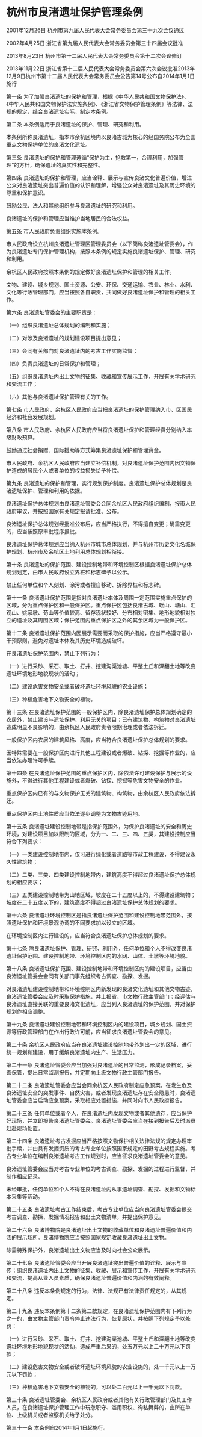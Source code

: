 # 杭州市良渚遗址保护管理条例

2001年12月26日 杭州市第九届人民代表大会常务委员会第三十九次会议通过

2002年4月25日 浙江省第九届人民代表大会常务委员会第三十四届会议批准

2013年8月23日 杭州市第十二届人民代表大会常务委员会第十二次会议修订

2013年11月22日 浙江省第十二届人民代表大会常务委员会第六次会议批准2013年12月9日杭州市第十二届人民代表大会常务委员会公告第14号公布自2014年1月1日施行



第一条 为了加强良渚遗址的保护和管理，根据《中华人民共和国文物保护法》、《中华人民共和国文物保护法实施条例》、《浙江省文物保护管理条例》等法律、法规的规定，结合良渚遗址实际，制定本条例。

第二条 本条例适用于良渚遗址的保护、管理、研究和利用。

本条例所称良渚遗址，指本市余杭区境内以良渚古城为核心的经国务院公布为全国重点文物保护单位的良渚文化遗址。

第三条 良渚遗址的保护和管理遵循“保护为主，抢救第一，合理利用，加强管理”的方针，确保遗址的真实性和完整性。

第四条 良渚遗址的保护和管理，应当诠释、展示与宣传良渚文化普遍价值，增进公众对良渚遗址突出普遍价值的认识和理解，增强公众对良渚遗址及其历史环境的尊重和保护意识。

鼓励公民、法人和其他组织参与良渚遗址的研究和利用。

良渚遗址的保护和管理应当维护当地居民的合法权益。

第五条 市人民政府负责组织实施本条例。

市人民政府设立杭州良渚遗址管理区管理委员会（以下简称良渚遗址管委会），作为良渚遗址专门保护管理机构，按照本条例的规定实施良渚遗址保护、管理、研究和利用。

余杭区人民政府按照本条例的规定做好良渚遗址保护和管理的相关工作。

文物、建设、城乡规划、国土资源、公安、环保、交通运输、农业、林业、水利、文化等行政管理部门，应当按照各自职责，共同做好良渚遗址保护和管理的相关工作。

第六条 良渚遗址管委会的主要职责是：

（一）组织良渚遗址总体规划的编制和实施；

（二）对涉及良渚遗址的规划建设项目提出意见；

（三）会同有关部门对良渚遗址内的考古工作实施监督；

（四）负责良渚遗址的日常保护和管理；

（五）组织良渚遗址内出土文物的征集、收藏和宣传展示工作，开展有关学术研究和交流工作；

（六）其他与良渚遗址保护管理有关的工作。

第七条 市人民政府、余杭区人民政府应当把良渚遗址的保护管理纳入市、区国民经济和社会发展规划。

第八条 市人民政府、余杭区人民政府应当将良渚遗址保护和管理经费分别纳入本级财政预算。

鼓励通过社会捐赠、国际援助等方式筹集良渚遗址保护和管理资金。

市人民政府、余杭区人民政府应当建立补偿机制，对良渚遗址保护范围内因文物保护造成的居民个人或者单位的权益损失给予补偿。

第九条 良渚遗址的保护和管理，实行规划保护制度。良渚遗址保护总体规划是良渚遗址保护、管理和利用的依据。

良渚遗址保护总体规划由良渚遗址管委会会同余杭区人民政府组织编制，报市人民政府审议，并按照国家有关规定报请批准、公布。

良渚遗址保护总体规划经批准公布后，应当严格执行，不得擅自变更；确需变更的，应当按照原审批程序报批。

良渚遗址保护总体规划应当纳入杭州市城市总体规划，并与杭州市历史文化名城保护规划、杭州市及余杭区土地利用总体规划相衔接。

第十条 良渚遗址的保护范围、建设控制地带和环境控制区根据良渚遗址保护总体规划划定，由市人民政府设立界桩和标志碑予以公示。

禁止任何单位和个人刻划、涂污或者擅自移动、拆除界桩和标志碑。

第十一条 良渚遗址保护范围是指对良渚遗址本体及周围一定范围实施重点保护的区域，分为重点保护区和一般保护区。重点保护区包括良渚古城、瑶山、塘山、汇观山、姚家墩、荀山等价值较高、留存现状较好、分布相对密集、地形地貌相对独立的遗址及其周围区域；保护范围内重点保护区之外的其余区域为一般保护区。

第十二条 良渚遗址保护范围内因展示需要而采取的保护措施，应当严格遵守最小干预原则，避免对遗址本体及其历史环境造成破坏。

在良渚遗址保护范围内，禁止下列行为：

（一）进行采砂、采石、取土、打井、挖建沟渠池塘、平整土丘和深翻土地等改变遗址环境地形地貌现状的活动；

（二）建设危害文物安全或者破坏遗址环境风貌的农业设施；

（三）种植危害地下文物安全的植物。

第十三条 在良渚遗址保护范围的一般保护区内，除良渚遗址保护总体规划确定的农居外，禁止建设与遗址保护、利用无关的项目；已有建筑物、构筑物对良渚遗址造成明显不良影响的，由余杭区人民政府责令限期治理或者依法拆迁。

一般保护区内农居的建筑风格、高度，应当符合良渚遗址保护总体规划的要求。

因特殊需要在一般保护区内进行其他工程建设或者爆破、钻探、挖掘等作业的，应当依法办理许可手续。

第十四条 在良渚遗址保护范围的重点保护区内，除依法许可建设保护与展示的设施外，不得进行其他工程建设或者爆破、钻探、挖掘等危害文物安全的作业。

重点保护区内已有的与文物保护无关的建筑物、构筑物，由余杭区人民政府依法拆迁。

重点保护区内土地性质应当依法逐步调整为文物古迹用地。

第十五条 良渚遗址建设控制地带是指保护范围外，为保护良渚遗址的安全和历史环境，对建设项目加以限制的区域，分为一、二、三、四、五类，其建设控制应当符合下列要求：

（一）一类建设控制地带内，仅可进行绿化或者道路等市政工程建设，不得建设永久性建筑物；

（二）二类、三类、四类建设控制地带内，建筑高度不得超过良渚遗址保护总体规划的相应要求；

（三）五类建设控制地带为山地区域，坡度在二十五度以上的，不得建设建筑物；坡度在二十五度以下的，建筑高度不得超过良渚遗址保护总体规划的要求。

第十六条 良渚遗址环境控制区是指良渚遗址保护范围和建设控制地带范围外，按照遗址保护和环境景观协调的不同要求加以设立的区域。

在环境控制区内进行建设的，应当符合良渚遗址保护总体规划的要求。

第十七条 除良渚遗址保护、管理、研究、利用外，任何单位和个人不得改变良渚遗址保护范围、建设控制地带、环境控制区内的水网、山体、土墩等环境地貌。

第十八条 良渚遗址保护范围、建设控制地带和环境控制区内的建设项目，应当由良渚遗址管委会会同有关部门事先组织考古调查、勘探、发掘。

对良渚遗址建设控制地带和环境控制区内新发现的良渚文化遗址和其他文物古迹，良渚遗址管委会应及时采取保护措施，并上报省、市文物行政主管部门；经评估与良渚遗址直接关联的重要良渚文化遗址，应当列入良渚遗址的保护范围，并对保护规划作相应调整。

第十九条 良渚遗址建设控制地带和环境控制区内的建设项目，城乡规划、国土资源等行政管理部门在作出行政许可前，应当征求良渚遗址管委会的意见。

第二十条 余杭区人民政府应当在良渚遗址建设控制地带外划出一定的区域，进行统一规划和建设，用于缓解良渚遗址内生产、生活压力。

第二十一条 良渚遗址管委会应当加强对良渚遗址的日常监测，形成记录档案，妥善保管，提出日常监测报告，并定期向上级文物行政主管部门报告。

第二十二条 良渚遗址管委会应当会同余杭区人民政府制定应急预案。在发生危及良渚遗址安全的突发事件、自然灾害，或者发现良渚遗址存在安全隐患时，良渚遗址管委会应当启动应急预案，采取相应处置措施，并同时向市人民政府报告。

第二十三条 任何单位或者个人，在良渚遗址内发现文物或者其他遗存，应当保护好现场，并立即报告良渚遗址管委会。良渚遗址管委会应当在接到报告后及时派员赶赴现场处置。

第二十四条 良渚遗址考古发掘应当严格按照文物保护相关法律法规的规定办理审批手续，并由具有发掘资质的考古专业单位按照国家规定的田野考古规程实施。考古专业单位在编制良渚遗址考古工作规划时，应当征求良渚遗址管委会的意见。

良渚遗址管委会应当对考古专业单位的考古调查、勘探、发掘的过程进行监督，并制作相应记录。

未经审批，任何单位和个人不得在良渚遗址内从事遗址调查、勘探、发掘和文物标本采集等活动。

第二十五条 良渚遗址考古工作结束后，考古专业单位应当向良渚遗址管委会提交考古调查、勘探、发掘情况报告和出土文物清单，并提出保护意见。

第二十六条 良渚博物院是良渚遗址出土文物的收藏单位和良渚遗址普遍价值和内涵的展示场所。良渚博物院应当按照国家规定收藏良渚遗址出土文物。

除需特殊保护外，良渚遗址出土文物应当及时向社会公众展示。

第二十七条 良渚遗址管委会应当开展良渚遗址突出普遍价值的诠释、展示与宣传；组织良渚遗址内出土文物的征集、收藏、展示和宣传工作，开展有关学术研究和交流，提高从业人员素质，确保良渚遗址普遍价值和内涵的有效阐释。

第二十八条 违反本条例规定的行为，法律、法规已有法律责任规定的，从其规定。

第二十九条 违反本条例第十二条第二款规定，在良渚遗址保护范围内有下列行为之一的，由文物主管部门责令停止违法行为，恢复原状，并按照下列规定予以处罚：

（一）进行采砂、采石、取土、打井、挖建沟渠池塘、平整土丘和深翻土地等改变遗址环境地形地貌现状的活动，造成严重后果的，处五万元以上二十万元以下罚款；

（二）建设危害文物安全或者破坏遗址环境风貌的农业设施的，处一千元以上一万元以下罚款；

（三）种植危害地下文物安全的植物的，可以处二百元以上一千元以下罚款。

第三十条 良渚遗址管委会、余杭区人民政府或者其他有关行政管理部门及其工作人员，在良渚遗址保护管理工作中玩忽职守、滥用职权、徇私舞弊的，由所在单位、上级机关或者监察机关给予处分。

第三十一条 本条例自2014年1月1日起施行。